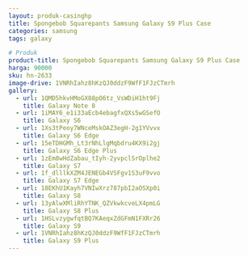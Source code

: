 ```yaml
---
layout: produk-casinghp
title: Spongebob Squarepants Samsung Galaxy S9 Plus Case
categories: samsung
tags: galaxy

# Produk
product-title: Spongebob Squarepants Samsung Galaxy S9 Plus Case
harga: 90000
sku: hn-2633
image-drive: 1VNRhIahz8hKzQJ0ddzF9WfF1FJzCTmrh
gallery:
  - url: 1QMD5hkvHMoGX88pO6tz_VsWDiH1ht9Fj
    title: Galaxy Note 8
  - url: 1iMAY6_e1i33aEcb4ebagfxQXs5wGSefO
    title: Galaxy S6
  - url: 1Xs3tPeoy7WNceMskOAZ3egH-2g1YVvvx
    title: Galaxy S6 Edge
  - url: 15eTDHGMh_Lt3rNhLlgMqbdru4KX9i2gj
    title: Galaxy S6 Edge Plus
  - url: 1zEm8wHdZabau_tIyh-2yvpclSrOplhe2
    title: Galaxy S7
  - url: 1f_dlllkXZM4JENEGb4VSFgv1S3uF9vvo
    title: Galaxy S7 Edge
  - url: 18EKhU1Kayh7VNIwXrz787pbI2aOSXp0i
    title: Galaxy S8
  - url: 13yAlwXMliRhYTNK_QZVkwkcveLX4pmLG
    title: Galaxy S8 Plus
  - url: 1HSLvzygwfqtBQ7KAeqxZdGFmN1FXRr26
    title: Galaxy S9
  - url: 1VNRhIahz8hKzQJ0ddzF9WfF1FJzCTmrh
    title: Galaxy S9 Plus
---
```

